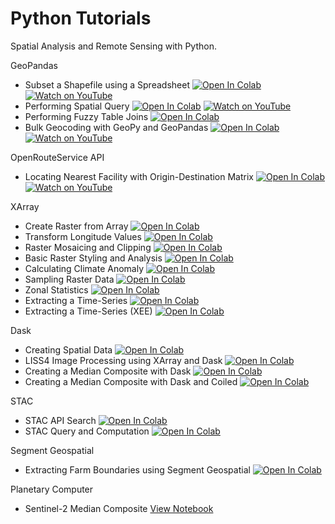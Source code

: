 # Python Tutorials

Spatial Analysis and Remote Sensing with Python.

GeoPandas

* Subset a Shapefile using a Spreadsheet [![Open In Colab](https://colab.research.google.com/assets/colab-badge.svg)](https://colab.research.google.com/github/spatialthoughts/python-tutorials/blob/main/geopandas_select_from_excel.ipynb) [![Watch on YouTube](https://img.shields.io/badge/YouTube-%23FF0000.svg)](https://www.youtube.com/watch?v=p7QzF8kQogo)
* Performing Spatial Query [![Open In Colab](https://colab.research.google.com/assets/colab-badge.svg)](https://colab.research.google.com/github/spatialthoughts/python-tutorials/blob/main/geopandas_spatial_query.ipynb)   [![Watch on YouTube](https://img.shields.io/badge/YouTube-%23FF0000.svg)](https://www.youtube.com/watch?v=V-gyuP7vMSg)
* Performing Fuzzy Table Joins [![Open In Colab](https://colab.research.google.com/assets/colab-badge.svg)](https://colab.research.google.com/github/spatialthoughts/python-tutorials/blob/main/geopandas_fuzzy_table_join.ipynb) 
* Bulk Geocoding with GeoPy and GeoPandas [![Open In Colab](https://colab.research.google.com/assets/colab-badge.svg)](https://colab.research.google.com/github/spatialthoughts/python-tutorials/blob/main/geocoding_with_geopy.ipynb) [![Watch on YouTube](https://img.shields.io/badge/YouTube-%23FF0000.svg)](https://www.youtube.com/watch?v=N6itC6hbOvo)



OpenRouteService API
* Locating Nearest Facility with Origin-Destination Matrix  [![Open In Colab](https://colab.research.google.com/assets/colab-badge.svg)](https://colab.research.google.com/github/spatialthoughts/python-tutorials/blob/main/ors_api_distance_matrix.ipynb)  [![Watch on YouTube](https://img.shields.io/badge/YouTube-%23FF0000.svg)](https://www.youtube.com/watch?v=XNHU9vxGiJw
)
 

XArray

* Create Raster from Array [![Open In Colab](https://colab.research.google.com/assets/colab-badge.svg)](https://colab.research.google.com/github/spatialthoughts/python-tutorials/blob/main/raster_from_array.ipynb)  
* Transform Longitude Values [![Open In Colab](https://colab.research.google.com/assets/colab-badge.svg)](https://colab.research.google.com/github/spatialthoughts/python-tutorials/blob/main/wrap_longitude.ipynb)  
* Raster Mosaicing and Clipping [![Open In Colab](https://colab.research.google.com/assets/colab-badge.svg)](https://colab.research.google.com/github/spatialthoughts/python-tutorials/blob/main/raster_mosaicing_and_clipping.ipynb) 
* Basic Raster Styling and Analysis [![Open In Colab](https://colab.research.google.com/assets/colab-badge.svg)](https://colab.research.google.com/github/spatialthoughts/python-tutorials/blob/main//raster_styling_and_analysis.ipynb)  
* Calculating Climate Anomaly [![Open In Colab](https://colab.research.google.com/assets/colab-badge.svg)](https://colab.research.google.com/github/spatialthoughts/python-tutorials/blob/main/calculating_climate_anomaly.ipynb) 
* Sampling Raster Data [![Open In Colab](https://colab.research.google.com/assets/colab-badge.svg)](https://colab.research.google.com/github/spatialthoughts/python-tutorials/blob/main/sampling_raster_data.ipynb)  
* Zonal Statistics [![Open In Colab](https://colab.research.google.com/assets/colab-badge.svg)](https://colab.research.google.com/github/spatialthoughts/python-tutorials/blob/main/zonal_statistics.ipynb)  
* Extracting a Time-Series [![Open In Colab](https://colab.research.google.com/assets/colab-badge.svg)](https://colab.research.google.com/github/spatialthoughts/python-tutorials/blob/main/extracting_time_series.ipynb)  
* Extracting a Time-Series (XEE) [![Open In Colab](https://colab.research.google.com/assets/colab-badge.svg)](https://colab.research.google.com/github/spatialthoughts/python-tutorials/blob/main/extracting_time_series_xee.ipynb)  

Dask

* Creating Spatial Data [![Open In Colab](https://colab.research.google.com/assets/colab-badge.svg)](https://colab.research.google.com/github/spatialthoughts/python-tutorials/blob/main/dask_creating_spatial_data.ipynb)  
* LISS4 Image Processing using XArray and Dask  [![Open In Colab](https://colab.research.google.com/assets/colab-badge.svg)](https://colab.research.google.com/github/spatialthoughts/python-tutorials/blob/main/xarray_liss4_processing.ipynb)
* Creating a Median Composite with Dask  [![Open In Colab](https://colab.research.google.com/assets/colab-badge.svg)](https://colab.research.google.com/github/spatialthoughts/python-tutorials/blob/main/dask_median_composite.ipynb)
* Creating a Median Composite with Dask and Coiled  [![Open In Colab](https://colab.research.google.com/assets/colab-badge.svg)](https://colab.research.google.com/github/spatialthoughts/python-tutorials/blob/main/dask_median_composite_coiled.ipynb)

  
STAC

* STAC API Search [![Open In Colab](https://colab.research.google.com/assets/colab-badge.svg)](https://colab.research.google.com/github/spatialthoughts/python-tutorials/blob/main/stac_api_search.ipynb)  
* STAC Query and Computation  [![Open In Colab](https://colab.research.google.com/assets/colab-badge.svg)](https://colab.research.google.com/github/spatialthoughts/python-tutorials/blob/main/stac_query_and_computation.ipynb)

Segment Geospatial

* Extracting Farm Boundaries using Segment Geospatial  [![Open In Colab](https://colab.research.google.com/assets/colab-badge.svg)](https://colab.research.google.com/github/spatialthoughts/python-tutorials/blob/main/amgeo_farm_boundary_extraction.ipynb)


Planetary Computer
* Sentinel-2 Median Composite [View Notebook](https://github.com/spatialthoughts/python-tutorials/blob/main/pc_sentinel2_composite.ipynb)
